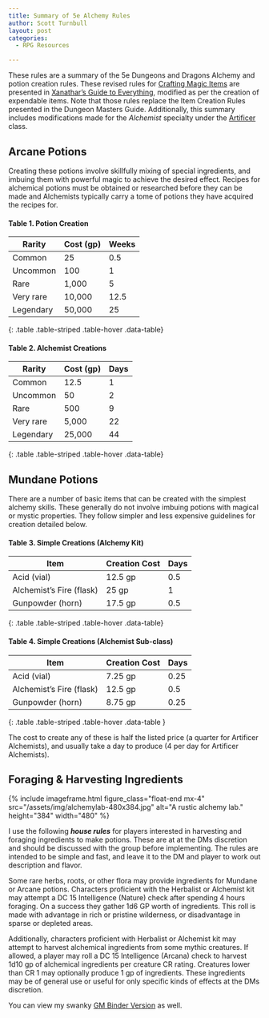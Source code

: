 ```yaml
---
title: Summary of 5e Alchemy Rules
author: Scott Turnbull
layout: post
categories:
  - RPG Resources

---
```


These rules are a summary of the 5e Dungeons and Dragons Alchemy and potion creation rules. These revised rules for [Crafting Magic Items][1] are presented in [Xanathar&#8217;s Guide to Everything][2], modified as per the creation of expendable items. Note that those rules replace the Item Creation Rules presented in the Dungeon Masters Guide. Additionally, this summary includes modifications made for the _Alchemist_ specialty under the [Artificer][3] class.

## Arcane Potions

Creating these potions involve skillfully mixing of special ingredients, and imbuing them with powerful magic to achieve the desired effect. Recipes for alchemical potions must be obtained or researched before they can be made and Alchemists typically carry a tome of potions they have acquired the recipes for.

#### Table 1. Potion Creation

|Rarity|Cost (gp)|Weeks|
|--- |--- |--- |
|Common|25|0.5|
|Uncommon|100|1|
|Rare|1,000|5|
|Very rare|10,000|12.5|
|Legendary|50,000|25|
{: .table .table-striped .table-hover .data-table}

#### Table 2. Alchemist Creations 

|Rarity|Cost (gp)|Days|
|--- |--- |--- |
|Common|12.5|1|
|Uncommon|50|2|
|Rare|500|9|
|Very rare|5,000|22|
|Legendary|25,000|44|
{: .table .table-striped .table-hover .data-table}

## Mundane Potions

There are a number of basic items that can be created with the simplest alchemy skills. These generally do not involve imbuing potions with magical or mystic properties. They follow simpler and less expensive guidelines for creation detailed below.

#### Table 3. Simple Creations (Alchemy Kit)

|Item|Creation Cost|Days|
|--- |--- |--- |
|Acid (vial)|12.5 gp|0.5|
|Alchemist’s Fire (flask)|25 gp|1|
|Gunpowder (horn)|17.5 gp|0.5|
{: .table .table-striped .table-hover .data-table}

#### Table 4. Simple Creations (Alchemist Sub-class) 

|Item|Creation Cost|Days|
|--- |--- |--- |
|Acid (vial)|7.25 gp|0.25|
|Alchemist’s Fire (flask)|12.5 gp|0.5|
|Gunpowder (horn)|8.75 gp|0.25|
{: .table .table-striped .table-hover .data-table }

The cost to create any of these is half the listed price (a quarter for Artificer Alchemists), and usually take a day to produce (4 per day for Artificer Alchemists).

## Foraging & Harvesting Ingredients

{% include imageframe.html
  figure_class="float-end mx-4"
  src="/assets/img/alchemylab-480x384.jpg"
  alt="A rustic alchemy lab."
  height="384" width="480"
 %}


I use the following **_house rules_** for players interested in harvesting and foraging ingredients to make potions. These are at at the DMs discretion and should be discussed with the group before implementing. The rules are intended to be simple and fast, and leave it to the DM and player to work out description and flavor.

Some rare herbs, roots, or other flora may provide ingredients for Mundane or Arcane potions. Characters proficient with the Herbalist or Alchemist kit may attempt a DC 15 Intelligence (Nature) check after spending 4 hours foraging. On a success they gather 1d6 GP worth of ingredients. This roll is made with advantage in rich or pristine wilderness, or disadvantage in sparse or depleted areas.

Additionally, characters proficient with Herbalist or Alchemist kit may attempt to harvest alchemical ingredients from some mythic creatures. If allowed, a player may roll a DC 15 Intelligence (Arcana) check to harvest 1d10 gp of alchemical ingredients per creature CR rating. Creatures lower than CR 1 may optionally produce 1 gp of ingredients. These ingredients may be of general use or useful for only specific kinds of effects at the DMs discretion.

You can view my swanky <a href="https://www.gmbinder.com/share/-LinhazY4Kb7-xprlgP3" target="_blank" rel="noreferrer noopener">GM Binder Version</a> as well.

 [1]: https://www.dndbeyond.com/sources/dmg/between-adventures#CraftingaMagicItem
 [2]: https://www.dndbeyond.com/sources/xgte/
 [3]: https://www.dndbeyond.com/classes/artificer